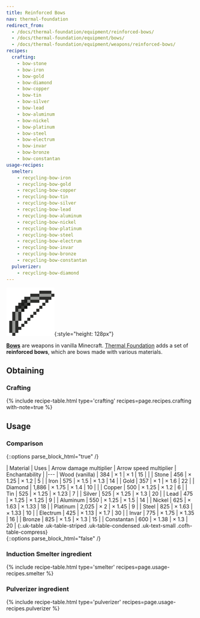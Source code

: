 ```yaml
---
title: Reinforced Bows
nav: thermal-foundation
redirect_from:
  - /docs/thermal-foundation/equipment/reinforced-bows/
  - /docs/thermal-foundation/equipment/bows/
  - /docs/thermal-foundation/equipment/weapons/reinforced-bows/
recipes:
  crafting:
    - bow-stone
    - bow-iron
    - bow-gold
    - bow-diamond
    - bow-copper
    - bow-tin
    - bow-silver
    - bow-lead
    - bow-aluminum
    - bow-nickel
    - bow-platinum
    - bow-steel
    - bow-electrum
    - bow-invar
    - bow-bronze
    - bow-constantan
usage-recipes:
  smelter:
    - recycling-bow-iron
    - recycling-bow-gold
    - recycling-bow-copper
    - recycling-bow-tin
    - recycling-bow-silver
    - recycling-bow-lead
    - recycling-bow-aluminum
    - recycling-bow-nickel
    - recycling-bow-platinum
    - recycling-bow-steel
    - recycling-bow-electrum
    - recycling-bow-invar
    - recycling-bow-bronze
    - recycling-bow-constantan
  pulverizer:
    - recycling-bow-diamond
---
```


![Reinforced Bows](/assets/images/thermal-foundation/bows.gif){:style="height: 128px"}


**[Bows](https://minecraft.gamepedia.com/Bow)** are weapons in vanilla
Minecraft. [Thermal Foundation](/docs/thermal-foundation/) adds a set of
**reinforced bows**, which are bows made with various materials.


Obtaining
---------

### Crafting
{% include recipe-table.html type='crafting' recipes=page.recipes.crafting with-note=true %}


Usage
-----

### Comparison
{::options parse_block_html="true" /}
<div class="uk-overflow-container">
| Material | Uses | Arrow damage multiplier | Arrow speed multiplier | Enchantability |
|---
| Wood (vanilla) | 384 | × 1 | × 1 | 15 |
|
| Stone | 456 | × 1.25 | × 1.2 | 5 |
| Iron | 575 | × 1.5 | × 1.3 | 14 |
| Gold | 357 | × 1 | × 1.6 | 22 |
| Diamond | 1,886 | × 1.75 | × 1.4 | 10 |
|
| Copper | 500 | × 1.25 | × 1.2 | 6 |
| Tin | 525 | × 1.25 | × 1.23 | 7 |
| Silver | 525 | × 1.25 | × 1.3 | 20 |
| Lead | 475 | × 1.25 | × 1.25 | 9 |
| Aluminum | 550 | × 1.25 | × 1.5 | 14 |
| Nickel | 625 | × 1.63 | × 1.33 | 18 |
| Platinum | 2,025 | × 2 | × 1.45 | 9 |
| Steel | 825 | × 1.63 | × 1.33 | 10 |
| Electrum | 425 | × 1.13 | × 1.7 | 30 |
| Invar | 775 | × 1.75 | × 1.35 | 16 |
| Bronze | 825 | × 1.5 | × 1.3 | 15 |
| Constantan | 600 | × 1.38 | × 1.3 | 20 |
{:.uk-table .uk-table-striped .uk-table-condensed .uk-text-small .cofh-table-compress}
</div>
{::options parse_block_html="false" /}

### Induction Smelter ingredient
{% include recipe-table.html type='smelter' recipes=page.usage-recipes.smelter %}

### Pulverizer ingredient
{% include recipe-table.html type='pulverizer' recipes=page.usage-recipes.pulverizer %}
